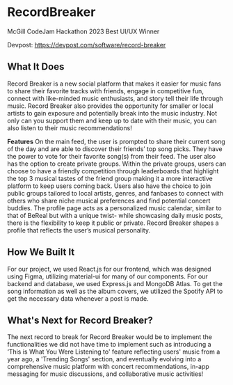 # RecordBreaker
McGill CodeJam Hackathon 2023 Best UI/UX Winner

Devpost: https://devpost.com/software/record-breaker
## What It Does
Record Breaker is a new social platform that makes it easier for music fans to share their favorite tracks with friends, engage in competitive fun, connect with like-minded music enthusiasts, and story tell their life through music. Record Breaker also provides the opportunity for smaller or local artists to gain exposure and potentially break into the music industry. Not only can you support them and keep up to date with their music, you can also listen to their music recommendations!

**Features** 
On the main feed, the user is prompted to share their current song of the day and are able to discover their friends’ top song picks. They have the power to vote for their favorite song(s) from their feed. The user also has the option to create private groups. Within the private groups, users can choose to have a friendly competition through leaderboards that highlight the top 3 musical tastes of the friend group making it a more interactive platform to keep users coming back. Users also have the choice to join public groups tailored to local artists, genres, and fanbases to connect with others who share niche musical preferences and find potential concert buddies. The profile page acts as a personalized music calendar, similar to that of BeReal but with a unique twist- while showcasing daily music posts, there is the flexibility to keep it public or private. Record Breaker shapes a profile that reflects the user’s musical personality.

## How We Built It
For our project, we used React.js for our frontend, which was designed using Figma, utilizing material-ui for many of our components. For our backend and database, we used Express.js and MongoDB Atlas. To get the song information as well as the album covers, we utilized the Spotify API to get the necessary data whenever a post is made.

## What's Next for Record Breaker?
The next record to break for Record Breaker would be to implement the functionalities we did not have time to implement such as introducing a ‘This is What You Were Listening to' feature reflecting users' music from a year ago, a 'Trending Songs' section, and eventually evolving into a comprehensive music platform with concert recommendations, in-app messaging for music discussions, and collaborative music activities!
